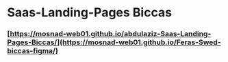 # Saas-Landing-Pages Biccas



### [https://mosnad-web01.github.io/abdulaziz-Saas-Landing-Pages-Biccas/](https://mosnad-web01.github.io/Feras-Swed-biccas-figma/)
